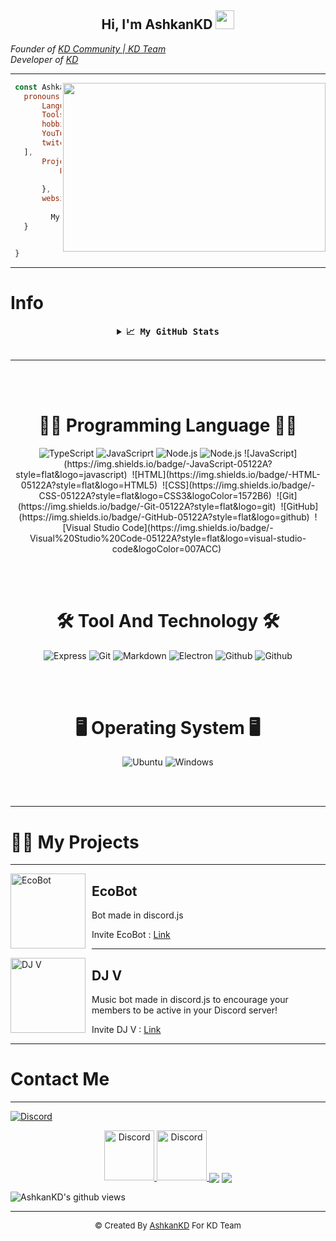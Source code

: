 <div align="center">
<h2> Hi, I'm AshkanKD
<img src="https://emojipedia-us.s3.dualstack.us-west-1.amazonaws.com/thumbs/160/apple/76/waving-hand-sign_emoji-modifier-fitzpatrick-type-1-2_1f44b-1f3fb_1f3fb.png" width="30">
</h2>
</div>
<em>Founder of <a href="https://kdteam.ir/">KD Community | KD Team</a></em></br>
<em>Developer of <a href="https://github.com/kdteam-ir">KD</a></em></br>

---------------------
<img align="right" src="https://github.com/abhisheknaiidu/abhisheknaiidu/raw/master/code.gif?raw=true" width="420" height="270" />


 ```js
  const Ashkan = {
  	pronouns: ['AshkanKD', 'Ashkan', 'KD', 'Ashkan Parsa'],
    	Languages: ['Javascript', 'python', 'lua', 'CSS', 'HTML'],
    	Tools: ['VSCode', 'SV', 'Node', 'Discord.jS', 'Python 3.10'],
    	hobbies:[
	    YouTube: true
	    twitch: true
	],  
    	Projects: {
            EcoBot: "a Bot Created for Discor",
    	      DJ V: "a Music Bot Created for Discord"
    	},
    	websites: {
    	      KD Community | KD Team: "http://kdteam.ir",
 	      My WebSite: "https://AshkanKD.github.io",
	}


  }
```

---------------------
# Info
</hr>


<!-- 
<table>
    </td>
            <td align="center" width="128">
        <img src="https://img.shields.io/badge/-JavaScript-05122A?style=flat&logo=javascript" width="48" height="48"/>
      <br>JavaScript
    </td>
                <td align="center" width="128">
        <img src="https://i.imgur.com/4pIzF9V.png" width="70" height="48"/>
      <br>py
</td>
           <td align="center" width="128">
        <img src="https://img.shields.io/badge/-Nodejs-43853d?style=flat-square&logo=Node.js&logoColor=white" width="48" height="48"/>
      <br>node.js
    </td>
                <td align="center" width="128">
        <img src="https://img.shields.io/badge/-NPM-CB3837?style=flat-square&logo=npm&logoColor=white" width="70" height="48"/>
      <br>npm
  <tr>
    <td align="center" width="128">
        <img src="https://img.shields.io/badge/-Visual%20Studio%20Code-05122A?style=flat&logo=visual-studio-code&logoColor=007ACC" width="48" height="48"/>
      <br>Visual Studio Code
    </td>
        <td align="center" width="128">
        <img src="https://discord.js.org/static/logo-square.png" width="48" height="48"/>
      <br>Discord.js
    </td>
        </td>
                <td align="center" width="128">
        <img src="https://upload.wikimedia.org/wikipedia/commons/thumb/3/38/HTML5_Badge.svg/600px-HTML5_Badge.svg.png" width="48" height="48"/>
      <br>HTML5
    </td>
                    <td align="center" width="128">
        <img src="https://www.seekpng.com/png/full/141-1415372_css3-icon-png.png" width="48" height="48"/>
      <br>CSS3
    </td>
    </tr>
    </table> -->


<!-- ![Most Used Languages](https://github-readme-stats.vercel.app/api/top-langs/?username=AshkanKD&layout=compact&theme=radical) -->
<details align="center">
  <summary align="center"><b align="center"><samp align="center">📈 My GitHub Stats</samp></b></summary>
<br>

<div align="center">
  <img align="center" src="https://github-readme-stats.vercel.app/api/top-langs/?username=AshkanKD&theme=dark&hide_border=true&stroke=f53b3b"  alt=""/>
</div>

<br>

<div align="center">
  <img align="center" src="https://github-readme-stats.vercel.app/api?username=AshkanKD&show_icons=true&count_private=true&include_all_commits=true&theme=dark&hide_border=true&stroke=f53b3b"  alt=""/>
</div>

<br>

<div align="center">
  <img align="center" src="https://github-readme-streak-stats.herokuapp.com/?user=AshkanKD&theme=dark&hide_border=true&stroke=f53b3b"  alt=""/>
</div>

  <br>

  <div align="center">
    <img align="center" src="https://activity-graph.herokuapp.com/graph?username=AshkanKD&bg_color=0D1117&color=eca15b&line=eca15b&point=FFFFFF&hide_border=true"  alt=""/>     </a>
  </div>

</details>

<br>

---------------------
<br><br>

<h1 align="center">👨‍💻 Programming Language 👨‍💻</h1>

<div align="center">
    <img src="https://img.shields.io/badge/typesciprt%20-%23323330.svg?style=for-the-badge&logo=typescript" alt="TypeScript" />
    <img src="https://img.shields.io/badge/javascript%20-%23323330.svg?&style=for-the-badge&logo=javascript" alt="JavaScriprt"/>
    <img src="https://img.shields.io/badge/node.js%20-%23323330.svg?&style=for-the-badge&logo=node.js" alt="Node.js" />
    <img src="https://img.shields.io/badge/react%20-%23323330.svg?&style=for-the-badge&logo=react" alt="Node.js" />
![JavaScript](https://img.shields.io/badge/-JavaScript-05122A?style=flat&logo=javascript)&nbsp;
![HTML](https://img.shields.io/badge/-HTML-05122A?style=flat&logo=HTML5)&nbsp;
![CSS](https://img.shields.io/badge/-CSS-05122A?style=flat&logo=CSS3&logoColor=1572B6)&nbsp;
![Git](https://img.shields.io/badge/-Git-05122A?style=flat&logo=git)&nbsp;
![GitHub](https://img.shields.io/badge/-GitHub-05122A?style=flat&logo=github)&nbsp;
![Visual Studio Code](https://img.shields.io/badge/-Visual%20Studio%20Code-05122A?style=flat&logo=visual-studio-code&logoColor=007ACC)&nbsp;

</div>

<br><br>

<h1 align="center">🛠️ Tool And Technology 🛠️</h1>

<div align="center">
    <img src="https://img.shields.io/badge/Express.js%20-%23323330.svg?style=for-the-badge&logo=express&logoColor=black" alt="Express" />
    <img src="https://img.shields.io/badge/git%20-%23323330.svg?style=for-the-badge&logo=git" alt="Git" />
     <img src="https://img.shields.io/badge/markdown%20-%23323330.svg?style=for-the-badge&logo=markdown" alt="Markdown" />
    <img src="https://img.shields.io/badge/Electron.js%20-%23323330.svg?style=for-the-badge&logo=electron" alt="Electron" />
    <img src="https://img.shields.io/badge/github%20-%23323330.svg?&style=for-the-badge&logo=github" alt="Github"/>
    <img src="https://img.shields.io/badge/MongoDB%20-%23323330.svg?&style=for-the-badge&logo=mongodb" alt="Github"/>
</div>

<br><br>

<h1 align="center">🖥 Operating System 🖥</h1>

<p align="center">
  <img src="https://img.shields.io/badge/Ubuntu%20-%23323330.svg?style=for-the-badge&logo=ubuntu&logoColor=orange" alt="Ubuntu" />
  <img src="https://img.shields.io/badge/Windows%20-%23323330.svg?style=for-the-badge&logo=windows&logoColor=blue" alt="Windows" />
</p>

<br><br>

---------------------

# 👨‍💻 My Projects

---

<img width="120" height="120" align="left" style="float: left; margin: 0 10px 0 0;" alt="EcoBot" src="https://cdn.discordapp.com/attachments/849213611531567125/849213669216616468/mod-0_1.png">  

##  EcoBot
Bot made in discord.js

Invite EcoBot : <a href="https://discord.com/api/oauth2/authorize?client_id=835570872806014996&permissions=401768256&scope=bot%20applications.commands">Link</a>

---

<img width="120" height="120" align="left" style="float: left; margin: 0 10px 0 0;" alt="DJ V" src="https://cdn.discordapp.com/attachments/849213521735974912/849213597481041920/RIng_bot.png">  

##  DJ V
Music bot  made in discord.js to encourage your members to be active in your Discord server!

Invite DJ V : <a href="https://discord.com/api/oauth2/authorize?client_id=836023757805715477&permissions=234253376&scope=bot%20applications.commands">Link</a>

---

# Contact Me

---------------------

<div align="center">
</div>
<a href=""><img src="https://discord.c99.nl/widget/theme-3/834906244786814976.png" alt="Discord"</a><br>
<p align="center">
<a href="https://discord.gg/uUqneWgUnc">
    <img src="https://user-images.githubusercontent.com/59381835/92191514-d649ad80-ee18-11ea-9bc4-e95c7a122a99.png" alt="Discord" width="80"/>
  </a>
<a href="https://www.youtube.com/channel/">
    <img src="https://user-images.githubusercontent.com/59381835/92191346-676c5480-ee18-11ea-8240-e416eb1a5b5d.png" alt="Discord" width="80"/>
  </a>
<a href="https://instagram.com/kdteam.ir" target="blank"><img align="center" src="https://img.icons8.com/fluent/48/000000/instagram-new.png"/></a>
<a href="support@kdteam.ir" target="blank"><img align="center" src="https://img.icons8.com/fluent/48/000000/gmail.png"/></a>
</p>
<img align="center" src="https://gpvc.arturio.dev/AshkanKD" alt="AshkanKD's github views" />

---------------------

<div align="center"><font size="2px;"> © Created By <a href="https://github.com/AshkanKD">AshkanKD</a> For <a>KD Team</a></font></div>
